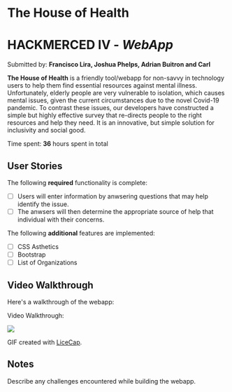 # The House of Health
# HACKMERCED IV - *WebApp*
Submitted by: **Francisco Lira, Joshua Phelps, Adrian Buitron and Carl**

**The House of Health** is a friendly tool/webapp for non-savvy in technology users to help them find essential resources against mental illness. Unfortunately, elderly people are very vulnerable to isolation, which causes mental issues, given the current circumstances due to the novel Covid-19 pandemic. To contrast these issues, our developers have constructed a simple but highly effective survey that re-directs people to the right resources and help they need. It is an innovative, but simple solution for inclusivity and social good.


Time spent: **36** hours spent in total

## User Stories

The following **required** functionality is complete:

* [ ] Users will enter information by anwsering questions that may help identify the issue. 
* [ ] The anwsers will then determine the appropriate source of help that individual with their concerns. 

The following **additional** features are implemented:

- [ ] CSS Asthetics
- [ ] Bootstrap
- [ ] List of Organizations

## Video Walkthrough

Here's a walkthrough of the webapp:

Video Walkthrough:

![](Link)

GIF created with [LiceCap](http://www.cockos.com/licecap/).

## Notes

Describe any challenges encountered while building the webapp.

